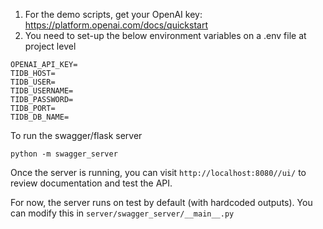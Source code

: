 
1. For the demo scripts, get your OpenAI key: https://platform.openai.com/docs/quickstart
2. You need to set-up the below environment variables on a .env file at project level

```
OPENAI_API_KEY=
TIDB_HOST=
TIDB_USER=
TIDB_USERNAME=
TIDB_PASSWORD=
TIDB_PORT=
TIDB_DB_NAME=
```

To run the swagger/flask server

`
python -m swagger_server
`

Once the server is running, you can visit `http://localhost:8080//ui/` to review documentation and test the API.

For now, the server runs on test by default (with hardcoded outputs). You can modify this in `server/swagger_server/__main__.py`